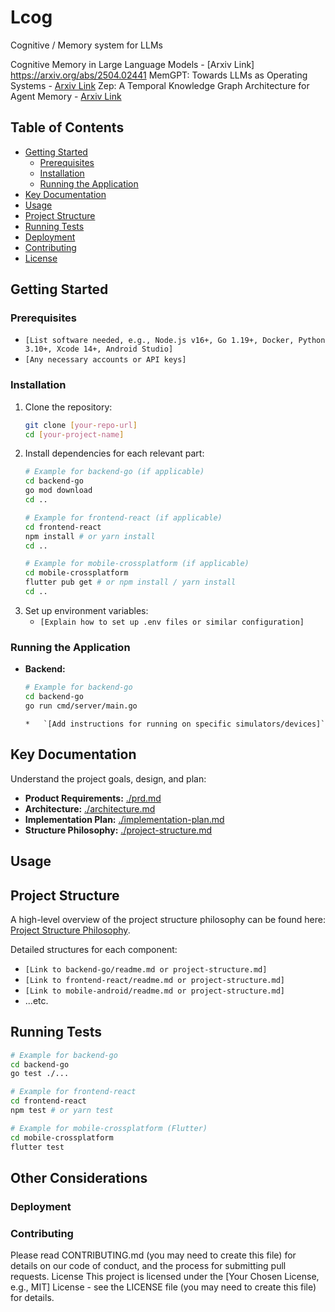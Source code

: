 # Lcog
Cognitive / Memory system for LLMs
<!-- Short, engaging description of your project. What does it do? Who is it for? -->
Cognitive Memory in Large Language Models - [Arxiv Link] https://arxiv.org/abs/2504.02441 
MemGPT: Towards LLMs as Operating Systems - [Arxiv Link](https://arxiv.org/abs/2310.08560)
Zep: A Temporal Knowledge Graph Architecture for Agent Memory - [Arxiv Link](https://arxiv.org/abs/2501.13956)
## Table of Contents

*   [Getting Started](#getting-started)
    *   [Prerequisites](#prerequisites)
    *   [Installation](#installation)
    *   [Running the Application](#running-the-application)
*   [Key Documentation](#key-documentation)
*   [Usage](#usage)
*   [Project Structure](#project-structure)
*   [Running Tests](#running-tests)
*   [Deployment](#deployment)
*   [Contributing](#contributing)
*   [License](#license)

## Getting Started

<!-- Instructions on how to get the project set up and running locally. -->

### Prerequisites

*   `[List software needed, e.g., Node.js v16+, Go 1.19+, Docker, Python 3.10+, Xcode 14+, Android Studio]`
*   `[Any necessary accounts or API keys]`

### Installation

1.  Clone the repository:
    ```bash
    git clone [your-repo-url]
    cd [your-project-name]
    ```
2.  Install dependencies for each relevant part:
    ```bash
    # Example for backend-go (if applicable)
    cd backend-go
    go mod download
    cd ..

    # Example for frontend-react (if applicable)
    cd frontend-react
    npm install # or yarn install
    cd ..

    # Example for mobile-crossplatform (if applicable)
    cd mobile-crossplatform
    flutter pub get # or npm install / yarn install
    cd ..
    ```
3.  Set up environment variables:
    *   `[Explain how to set up .env files or similar configuration]`

### Running the Application

*   **Backend:**
    ```bash
    # Example for backend-go
    cd backend-go
    go run cmd/server/main.go
    ```
    ```
    *   `[Add instructions for running on specific simulators/devices]`

## Key Documentation

Understand the project goals, design, and plan:

*   **Product Requirements:** [./prd.md](./prd.md)
*   **Architecture:** [./architecture.md](./architecture.md)
*   **Implementation Plan:** [./implementation-plan.md](./implementation-plan.md)
*   **Structure Philosophy:** [./project-structure.md](./project-structure.md)

## Usage

<!-- How does a user interact with the deployed application/service? -->
<!-- Include screenshots or GIFs if helpful. -->

## Project Structure

A high-level overview of the project structure philosophy can be found here: [Project Structure Philosophy](./project-structure.md).

Detailed structures for each component:
*   `[Link to backend-go/readme.md or project-structure.md]`
*   `[Link to frontend-react/readme.md or project-structure.md]`
*   `[Link to mobile-android/readme.md or project-structure.md]`
*   ...etc.

## Running Tests

<!-- Instructions on how to execute automated tests. -->

```bash
# Example for backend-go
cd backend-go
go test ./...

# Example for frontend-react
cd frontend-react
npm test # or yarn test

# Example for mobile-crossplatform (Flutter)
cd mobile-crossplatform
flutter test
```
## Other Considerations
### Deployment
<!-- Briefly describe the deployment process or link to more detailed documentation. -->
<!-- Mention CI/CD pipelines if applicable. -->
### Contributing
<!-- Guidelines for contributing to the project. -->
Please read CONTRIBUTING.md (you may need to create this file) for details on our code of conduct, and the process for submitting pull requests.
License
This project is licensed under the [Your Chosen License, e.g., MIT] License - see the LICENSE file (you may need to create this file) for details.